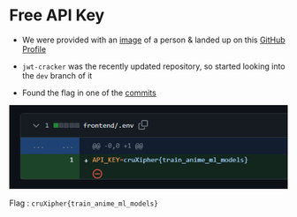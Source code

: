 # Free API Key
- We were provided with an [image](./image.jpg) of a person & landed up on this [GitHub Profile](https://github.com/TheComputerM/)

- `jwt-cracker` was the recently updated repository, so started looking into the `dev` branch of it

- Found the flag in one of the [commits](https://github.com/TheComputerM/jwt-cracker/commit/53449923f6d8bc9b06657a44a04964c8711a2132)

![](./commit.png)

Flag : `cruXipher{train_anime_ml_models}`